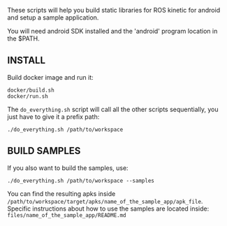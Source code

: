 These scripts will help you build static libraries
for ROS kinetic for android and setup a sample application.

You will need android SDK installed and the 'android' program
location in the $PATH.

INSTALL
-------

Build docker image and run it:
    
    docker/build.sh
    docker/run.sh

The `do_everything.sh` script will call all the other scripts
sequentially, you just have to give it a prefix path:

    ./do_everything.sh /path/to/workspace

BUILD SAMPLES
-------

If you also want to build the samples, use:

    ./do_everything.sh /path/to/workspace --samples

You can find the resulting apks inside `/path/to/workspace/target/apks/name_of_the_sample_app/apk_file`.
Specific instructions about how to use the samples are located inside: `files/name_of_the_sample_app/README.md`